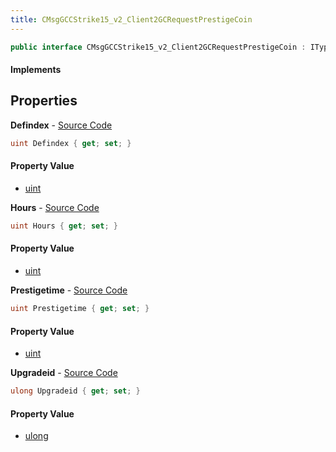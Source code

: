 ```yaml
---
title: CMsgGCCStrike15_v2_Client2GCRequestPrestigeCoin
---
```


```csharp
public interface CMsgGCCStrike15_v2_Client2GCRequestPrestigeCoin : ITypedProtobuf<CMsgGCCStrike15_v2_Client2GCRequestPrestigeCoin>, INativeHandle
```

#### Implements

## Properties

**Defindex** - [Source Code](https://github.com/swiftly-solution/swiftlys2/blob/main/managed/src/SwiftlyS2.Generated/Protobufs/Interfaces/CMsgGCCStrike15_v2_Client2GCRequestPrestigeCoin.cs#L13)

```csharp
uint Defindex { get; set; }
```

#### Property Value

- [uint](https://learn.microsoft.com/dotnet/api/system.uint32)

**Hours** - [Source Code](https://github.com/swiftly-solution/swiftlys2/blob/main/managed/src/SwiftlyS2.Generated/Protobufs/Interfaces/CMsgGCCStrike15_v2_Client2GCRequestPrestigeCoin.cs#L19)

```csharp
uint Hours { get; set; }
```

#### Property Value

- [uint](https://learn.microsoft.com/dotnet/api/system.uint32)

**Prestigetime** - [Source Code](https://github.com/swiftly-solution/swiftlys2/blob/main/managed/src/SwiftlyS2.Generated/Protobufs/Interfaces/CMsgGCCStrike15_v2_Client2GCRequestPrestigeCoin.cs#L22)

```csharp
uint Prestigetime { get; set; }
```

#### Property Value

- [uint](https://learn.microsoft.com/dotnet/api/system.uint32)

**Upgradeid** - [Source Code](https://github.com/swiftly-solution/swiftlys2/blob/main/managed/src/SwiftlyS2.Generated/Protobufs/Interfaces/CMsgGCCStrike15_v2_Client2GCRequestPrestigeCoin.cs#L16)

```csharp
ulong Upgradeid { get; set; }
```

#### Property Value

- [ulong](https://learn.microsoft.com/dotnet/api/system.uint64)

